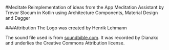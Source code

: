 #Meditate
Reimplementation of ideas from the App Meditation Assistant by Trevor Slocum in Kotlin using Architecture Components, Material Design and Dagger

###Attribution
The Logo was created by Henrik Lehmann

The sound file used is from [soundbible.com](http://soundbible.com/2062-Metal-Gong-1.html).
It was recorded by Dianakc and underlies the Creative Commons Attribution license.